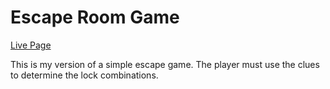 # Escape Room Game

[Live Page](https://esdidubs.github.io/escape6/)

This is my version of a simple escape game. The player must use the clues
to determine the lock combinations. 


